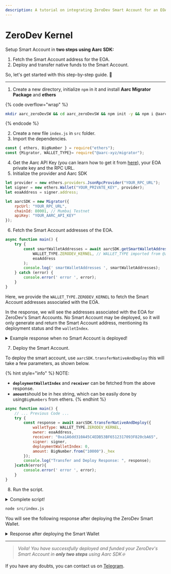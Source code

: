 ```yaml
---
description: A tutorial on integrating ZeroDev Smart Account for an EOA with Aarc SDK ❇️
---
```


# ZeroDev Kernel

Setup Smart Account in **two steps using Aarc SDK:**

1. Fetch the Smart Account address for the EOA.
2. Deploy and transfer native funds to the Smart Account. &#x20;

So, let's get started with this step-by-step guide. :rocket:

***

1. Create a new directory, initialize `npm` in it and install **Aarc Migrator Package** and **ethers**

{% code overflow="wrap" %}
```bash
mkdir aarc_zeroDevSW && cd aarc_zeroDevSW && npm init -y && npm i @aarc-xyz/migrator ethers@5.7.2
```
{% endcode %}

2. Create a new file `index.js` in `src` folder.
3. Import the dependencies.&#x20;

```javascript
const { ethers, BigNumber } = require("ethers");
const {Migrator, WALLET_TYPE}= require("@aarc-xyz/migrator");
```

4. Get the Aarc API Key (you can learn how to get it from [here](broken-reference)), your EOA private key and the RPC URL.
5. Initialize the provider and Aarc SDK

```javascript
let provider = new ethers.providers.JsonRpcProvider("YOUR_RPC_URL");
let signer = new ethers.Wallet("YOUR_PRIVATE_KEY", provider);
let eoaAddress = signer.address;

let aarcSDK = new Migrator({
    rpcUrl: "YOUR_RPC_URL",
    chainId: 80001, // Mumbai Testnet
    apiKey: "YOUR_AARC_API_KEY"
});
```

6. Fetch the Smart Account addresses of the EOA.

```javascript
async function main() {
    try {
        const smartWalletAddresses = await aarcSDK.getSmartWalletAddresses(
            WALLET_TYPE.ZERODEV_KERNEL, // WALLET_TYPE imported from @aarc-xyz/migrator
            eoaAddress
        );
        console.log(' smartWalletAddresses ', smartWalletAddresses);
    } catch (error) {
        console.error(' error ', error);
    }
}
```

Here, we provide the `WALLET_TYPE.ZERODEV_KERNEL` to fetch the Smart Account addresses associated with the EOA.&#x20;

In the response, we will see the addresses associated with the EOA for ZeroDev's Smart Accounts. No Smart Account may be deployed, so it will only generate and return the Smart Account address, mentioning its deployment status and the `walletIndex`.

<details>

<summary>Example response when no Smart Account is deployed!</summary>

```bash
 smartWalletAddresses  [
  {
    address: '0xa1A6dd310A45C4EDB53BF6512317093F820cbA65',
    isDeployed: false,
    walletIndex: 0
  }
]
```

</details>

7. Deploy the Smart Account.&#x20;

To deploy the smart account, use `aarcSDK.transferNativeAndDeploy` this will take a few parameters, as shown below.

{% hint style="info" %}
NOTE:&#x20;

* **`deploymentWalletIndex`** and **`receiver`** can be fetched from the above response.
* **`amount`**&#x73;hould be in hex string, which can be easily done by using`BigNumbers` from ethers.
{% endhint %}

```javascript
async function main() {
    // ... Previous Code ...
    try {
        const response = await aarcSDK.transferNativeAndDeploy({
            walletType: WALLET_TYPE.ZERODEV_KERNEL,
            owner: eoaAddress,
            receiver: "0xa1A6dd310A45C4EDB53BF6512317093F820cbA65",
            signer: signer,
            deploymentWalletIndex: 0,
            amount: BigNumber.from("10000")._hex
        });
        console.log("Transfer and Deploy Response: ", response);
    }catch(error){
        console.error(' error ', error);
    }
}
```

8. Run the script.

<details>

<summary>Complete script!</summary>

{% code overflow="wrap" %}
```javascript
const { ethers, BigNumber } = require("ethers");
const {Migrator, WALLET_TYPE}= require("@aarc-xyz/migrator");

let provider = new ethers.providers.JsonRpcProvider("YOUR_RPC_URL");
let signer = new ethers.Wallet("YOUR_PRIVATE_KEY", provider);
let eoaAddress = signer.address;

let aarcSDK = new Migrator({
    rpcUrl: "YOUR_RPC_URL",
    chainId: 80001, // Mumbai Testnet
    apiKey: "YOUR_AARC_API_KEY"
});

async function main() {
    try {
        const smartWalletAddresses = await aarcSDK.getSmartWalletAddresses(
            WALLET_TYPE.ZERODEV_KERNEL,
            eoaAddress
        );
        console.log(' smartWalletAddresses ', smartWalletAddresses);
    } catch (error) {
        console.error(' error ', error);
    }

    try {
        const response = await aarcSDK.transferNativeAndDeploy({
            walletType: WALLET_TYPE.ZERODEV_KERNEL,
            owner: eoaAddress,
            receiver: "0xa1A6dd310A45C4EDB53BF6512317093F820cbA65", //Change the receiver address to the SA address
            signer: signer,
            deploymentWalletIndex: 0, // Change the index to the index of the SA
            amount: BigNumber.from("10000")._hex // Change the string to the amount you want to transfer
        });
        console.log("Transfer and Deploy Response: ", response);
    }catch(error){
        console.error(' error ', error);
    }
}

main();
```
{% endcode %}

</details>

```bash
node src/index.js
```

You will see the following response after deploying the ZeroDev Smart Wallet.

<details>

<summary>Response after deploying the Smart Wallet</summary>

```bash
Transfer and Deploy Response:  [
  {
    tokenAddress: '',
    amount: '0x00',
    message: 'Deployment tx sent',
    txHash: '0x0fa097eb8dbf14c16779aedcb3eea8cf0bb2b2c4cad266953bedc3fd37e270f9'
  },
  {
    tokenAddress: '0x0000000000000000000000000000000000001010',
    amount: '0x2710',
    message: 'Token transfer tx sent',
    txHash: '0x4dca44d8468ac436b1ac4bcf4d2fca03cc7354ae8f925be73b749f94cec35594'
  }
]
```

</details>

***

> _Voila! You have successfully deployed and funded your ZeroDev's Smart Account in **only two steps** using Aarc SDK❇️_

If you have any doubts, you can contact us on [Telegram](https://t.me/aarcxyz).
